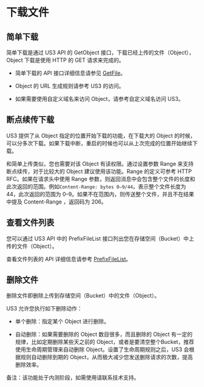 


# 下载文件

## 简单下载

简单下载是通过 US3 API 的 GetObject 接口，下载已经上传的文件（Object），Object 下载是使用 HTTP 的 GET 请求来完成的。

* 简单下载的 API 接口详细信息请参见 [GetFile](https://docs.ucloud.cn/api/ufile-api/get_file)。

* Object 的 URL 生成规则请参考 US3 的访问。

* 如果需要使用自定义域名来访问 Object，请参考自定义域名访问 US3。

## 断点续传下载

US3 提供了从 Object 指定的位置开始下载的功能，在下载大的 Object 的时候，可以分多次下载。如果下载中断，重启的时候也可以从上次完成的位置开始继续下载。

和简单上传类似，您也需要对该 Object 有读权限。通过设置参数 Range 来支持断点续传，对于比较大的 Object 建议使用该功能。Range 的定义可参考 HTTP RFC。如果在请求头中使用 Range 参数，则返回消息中会包含整个文件的长度和此次返回的范围。例如`Content-Range: bytes 0–9/44`，表示整个文件长度为 44，此次返回的范围为 0–9。如果不在范围内，则传送整个文件，并且不在结果中提及 Content-Range ，返回码为 206。

## 查看文件列表

您可以通过 US3 API 中的 PrefixFileList 接口列出您在存储空间（Bucket）中上传的文件（Object）。

查看文件列表的 API 详细信息请参考 [PrefixFileList](https://docs.ucloud.cn/api/ufile-api/prefix_file_list)。

## 删除文件

删除文件即删除上传到存储空间（Bucket）中的文件（Object）。

US3 允许您执行如下删除动作：

* 单个删除：指定某个 Object 进行删除。

* 自动删除：如果需要删除的 Object 数目很多，而且删除的 Object 有一定的规律，比如定期删除某些天之前的 Object，或者是要清空整个Bucket，推荐使用生命周期管理来自动删除 Object。设置了生命周期规则之后，US3 会根据规则自动删除到期的 Object，从而极大减少您发送删除请求的次数，提高删除效率。

备注：该功能处于内测阶段，如需使用请联系技术支持。

